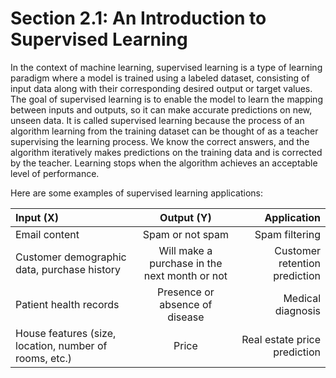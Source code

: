 # Section 2.1: An Introduction to Supervised Learning

In the context of machine learning, supervised learning is a type of learning paradigm where a model is trained using a labeled dataset, consisting of input data along with their corresponding desired output or target values. The goal of supervised learning is to enable the model to learn the mapping between inputs and outputs, so it can make accurate predictions on new, unseen data. It is called supervised learning because the process of an algorithm learning from the training dataset can be thought of as a teacher supervising the learning process. We know the correct answers, and the algorithm iteratively makes predictions on the training data and is corrected by the teacher. Learning stops when the algorithm achieves an acceptable level of performance.

Here are some examples of supervised learning applications:

| Input (X)           | Output (Y)           | Application   |
| :---              |    :----:            |          ---: |
| Email content	| Spam or not spam	|Spam filtering |
| Customer demographic data, purchase history	| Will make a purchase in the next month or not	| Customer retention prediction |
| Patient health records	| Presence or absence of disease	| Medical diagnosis|
| House features (size, location, number of rooms, etc.)	| Price	| Real estate price prediction |

